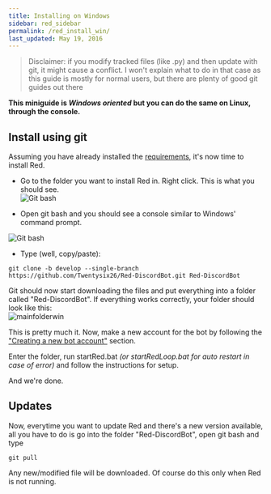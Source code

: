 ```yaml
---
title: Installing on Windows
sidebar: red_sidebar
permalink: /red_install_win/
last_updated: May 19, 2016
---
```


> Disclaimer: if you modify tracked files (like .py) and then update with git, it might cause a conflict. I won't explain what to do in that case as this guide is mostly for normal users, but there are plenty of good git guides out there

**This miniguide is _Windows oriented_ but you can do the same on Linux, through the console.**

## Install using git

Assuming you have already installed the [requirements](/Red-Docs/red_win_requirements), it's now time to install Red.

* Go to the folder you want to install Red in. Right click. This is what you should see.  
![Git bash](http://i.imgur.com/32M4VPo.png)

* Open git bash and you should see a console similar to Windows' command prompt.  

![Git bash](http://i.imgur.com/IUz179P.png)

* Type (well, copy/paste):
```
git clone -b develop --single-branch https://github.com/Twentysix26/Red-DiscordBot.git Red-DiscordBot
```

Git should now start downloading the files and put everything into a folder called "Red-DiscordBot". If everything works correctly, your folder should look like this:  
![mainfolderwin](http://i.imgur.com/pA8UlKc.png)  

This is pretty much it. Now, make a new account for the bot by following the ["Creating a new bot account"](/Red-Docs/red_guide_bot_accounts/#creating-a-new-bot-account) section.  

Enter the folder, run startRed.bat *(or startRedLoop.bat for auto restart in case of error)* and follow the instructions for setup.

And we're done. 

## Updates

Now, everytime you want to update Red and there's a new version available, all you have to do is go into the folder "Red-DiscordBot", open git bash and type

`git pull`

Any new/modified file will be downloaded. Of course do this only when Red is not running.
